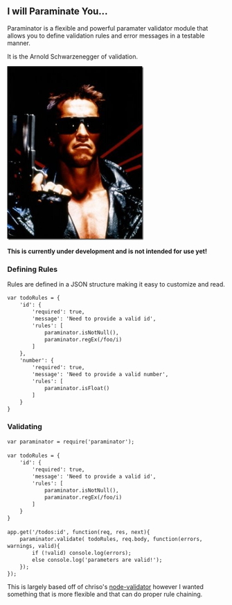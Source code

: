 ## I will Paraminate You... ##

Paraminator is a flexible and powerful paramater validator module that allows you to define validation rules and error messages in a testable manner.

It is the Arnold Schwarzenegger of validation.

![Paraminator](https://github.com/ekryski/paraminator/raw/master/paramidator.jpg)

**This is currently under development and is not intended for use yet!**

### Defining Rules ###
Rules are defined in a JSON structure making it easy to customize and read.

	var todoRules = {
		'id': {
			'required': true,
			'message': 'Need to provide a valid id',
			'rules': [
				paraminator.isNotNull(),
				paraminator.regEx(/foo/i)
			]
		},
		'number': {
			'required': true,
			'message': 'Need to provide a valid number',
			'rules': [
				paraminator.isFloat()
			]
		}
	}

### Validating ###

	
	var paraminator = require('paraminator');

	var todoRules = {
		'id': {
			'required': true,
			'message': 'Need to provide a valid id',
			'rules': [
				paraminator.isNotNull(),
				paraminator.regEx(/foo/i)
			]
		}
	}

	app.get('/todos:id', function(req, res, next){
		paraminator.validate( todoRules, req.body, function(errors, warnings, valid){
			if (!valid) console.log(errors);
			else console.log('parameters are valid!');
		});
	});

This is largely based off of chriso's [node-validator](https://github.com/chriso/node-validator) however I wanted something that is more flexible and that can do proper rule chaining.
